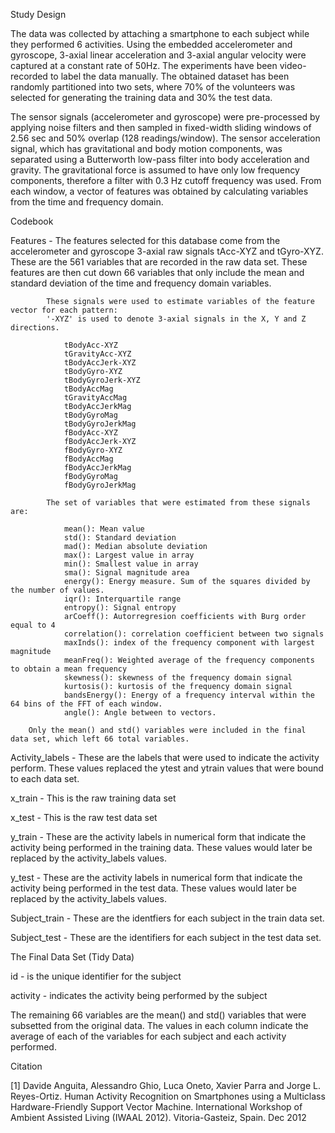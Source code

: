 
Study Design

The data was collected by attaching a smartphone to each subject while they performed 6 activities. Using the embedded
accelerometer and gyroscope, 3-axial linear acceleration and 3-axial angular velocity were captured at a constant rate of 
50Hz. The experiments have been video-recorded to label the data manually. The obtained dataset has been randomly 
partitioned into two sets, where 70% of the volunteers was selected for generating the training data and 30% the test data. 

The sensor signals (accelerometer and gyroscope) were pre-processed by applying noise filters and then sampled in 
fixed-width sliding windows of 2.56 sec and 50% overlap (128 readings/window). The sensor acceleration signal, which
has gravitational and body motion components, was separated using a Butterworth low-pass filter into body acceleration 
and gravity. The gravitational force is assumed to have only low frequency components, therefore a filter with 0.3 Hz 
cutoff frequency was used. From each window, a vector of features was obtained by calculating variables from the time and 
frequency domain. 

Codebook

Features - The features selected for this database come from the accelerometer and gyroscope 3-axial raw signals tAcc-XYZ and tGyro-XYZ.
	   These are the 561 variables that are recorded in the raw data set.
	   These features are then cut down 66 variables that only include the mean and standard deviation of the 
	   time and frequency domain variables.

			These signals were used to estimate variables of the feature vector for each pattern:  
			'-XYZ' is used to denote 3-axial signals in the X, Y and Z directions.

				tBodyAcc-XYZ
				tGravityAcc-XYZ
				tBodyAccJerk-XYZ
				tBodyGyro-XYZ
				tBodyGyroJerk-XYZ
				tBodyAccMag
				tGravityAccMag
				tBodyAccJerkMag
				tBodyGyroMag
				tBodyGyroJerkMag
				fBodyAcc-XYZ
				fBodyAccJerk-XYZ
				fBodyGyro-XYZ
				fBodyAccMag
				fBodyAccJerkMag
				fBodyGyroMag
				fBodyGyroJerkMag

			The set of variables that were estimated from these signals are: 

				mean(): Mean value
				std(): Standard deviation
				mad(): Median absolute deviation 
				max(): Largest value in array
				min(): Smallest value in array
				sma(): Signal magnitude area
				energy(): Energy measure. Sum of the squares divided by the number of values. 
				iqr(): Interquartile range 
				entropy(): Signal entropy
				arCoeff(): Autorregresion coefficients with Burg order equal to 4
				correlation(): correlation coefficient between two signals
				maxInds(): index of the frequency component with largest magnitude
				meanFreq(): Weighted average of the frequency components to obtain a mean frequency
				skewness(): skewness of the frequency domain signal 
				kurtosis(): kurtosis of the frequency domain signal 
				bandsEnergy(): Energy of a frequency interval within the 64 bins of the FFT of each window.
				angle(): Angle between to vectors.

		Only the mean() and std() variables were included in the final data set, which left 66 total variables.


Activity_labels - These are the labels that were used to indicate the activity perform. These values replaced the ytest 
		  and ytrain values that were bound to each data set.

x_train - This is the raw training data set

x_test - This is the raw test data set

y_train - These are the activity labels in numerical form that indicate the activity being performed in the training data.
	  These values would later be replaced by the activity_labels values.

y_test - These are the activity labels in numerical form that indicate the activity being performed in the test data.
	 These values would later be replaced by the activity_labels values.


Subject_train - These are the identfiers for each subject in the train data set.

Subject_test - These are the identifiers for each subject in the test data set.


The Final Data Set (Tidy Data)

id - is the unique identifier for the subject

activity - indicates the activity being performed by the subject

The remaining 66 variables are the mean() and std() variables that were subsetted from the original data. The values
in each column indicate the average of each of the variables for each subject and each activity performed.







Citation

[1] Davide Anguita, Alessandro Ghio, Luca Oneto, Xavier Parra and Jorge L. Reyes-Ortiz. Human Activity Recognition on Smartphones using a Multiclass Hardware-Friendly Support Vector Machine. International Workshop of Ambient Assisted Living (IWAAL 2012). Vitoria-Gasteiz, Spain. Dec 2012
